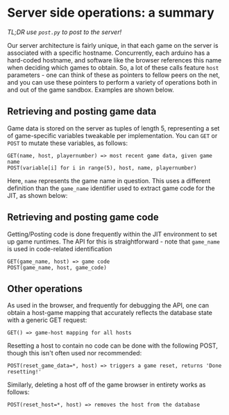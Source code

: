 # Server side operations: a summary

*TL;DR use `post.py` to post to the server!*

Our server architecture is fairly unique, in that each game on the server is associated with a specific hostname. Concurrently, each arduino has a hard-coded hostname, and software like the browser references this name when deciding which games to obtain. So, a lot of these calls feature `host` parameters - one can think of these as pointers to fellow peers on the net, and you can use these pointers to perform a variety of operations both in and out of the game sandbox. Examples are shown below.

## Retrieving and posting game data
Game data is stored on the server as tuples of length 5, representing a set of game-specific variables tweakable per implementation. You can `GET` or `POST` to mutate these variables, as follows:

```
GET(name, host, playernumber) => most recent game data, given game name
POST(variable[i] for i in range(5), host, name, playernumber)
```

Here, `name` represents the game name in question. This uses a different definition than the `game_name` identifier used to extract game code for the JIT, as shown below:

## Retrieving and posting game code

Getting/Posting code is done frequently within the JIT environment to set up game runtimes. The API for this is straightforward - note that `game_name` is used in code-related identification

```
GET(game_name, host) => game code
POST(game_name, host, game_code)
```
## Other operations

As used in the browser, and frequently for debugging the API, one can obtain a host-game mapping that accurately reflects the database state with a generic GET request:
```
GET() => game-host mapping for all hosts
```

Resetting a host to contain no code can be done with the following POST, though this isn't often used nor recommended:
```
POST(reset_game_data=*, host) => triggers a game reset, returns 'Done resetting!'
```

Similarly, deleting a host off of the game browser in entirety works as follows:
```
POST(reset_host=*, host) => removes the host from the database
```




